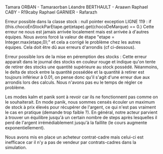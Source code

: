Tamara ORBAN - Tamaraorban
Léandre BERTHAULT - Araawn
Raphael CABY - R19caby
Raphael GARNIER - Rafarazh

Erreur possible dans la classe stock : null pointer exception
LIGNE 119 : if (this.chocoEnStockParEtape.get(etape).get(chocoDeMarque) == 0.)
Cette erreur ne nous est jamais arrivée localement mais est arrivée à d'autres équipes.
Nous avons forcé la valeur de étape "etape = Integer.max(etape,0);" et cela a corrigé le problème chez les autres équipes. Cela doit être dû aux erreurs d'arrondis (cf ci-dessous).

Erreur possible lors de la mise en péremption des stocks :
Cette erreur apparaît dans le journal des stocks en couleur rouge et indique qu'on tente de retirer des stocks une quantité supérieure au stock possédé. Néanmoins, le delta de stock entre la quantité possédée et la quantité à retirer est toujours inférieur à 0.01, on pense donc qu'il s'agit d'une erreur due aux arrondis lors des calculs. Nous n'avons pas eu le temps de régler ce problème.

Les modes kalm et panik sont à revoir car ils ne fonctionnent pas comme on le souhaiterait. En mode panik, nous sommes censés écouler un maximum de stock à prix élevés pour récupérer de l'argent, ce qui n'est pas vraiment le cas en pratique (demande trop faible ?). En général, notre acteur parvient à trouver un équilibre jusqu'à un certain nombre de steps après lesquelles il perd de l'argent irrémédiablement jusqu'à la faillite (le cours augmente exponentiellement).

Nous avons mis en place un acheteur contrat-cadre mais celui-ci est inefficace car il n'y a pas de vendeur par contrats-cadres dans la simulation.
